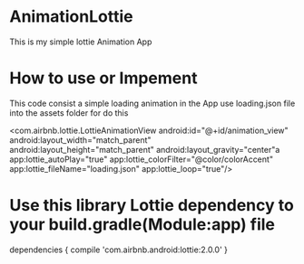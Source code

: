 # AnimationLottie
This is my simple lottie Animation App

# How to use or Impement
This code consist a simple loading animation in the App
use loading.json file into the assets folder for do this

<com.airbnb.lottie.LottieAnimationView
android:id="@+id/animation_view"
android:layout_width="match_parent"
android:layout_height="match_parent"
android:layout_gravity="center"a
app:lottie_autoPlay="true"
app:lottie_colorFilter="@color/colorAccent"
app:lottie_fileName="loading.json"
app:lottie_loop="true"/>
        
# Use this library Lottie dependency to your build.gradle(Module:app) file

dependencies {
        compile 'com.airbnb.android:lottie:2.0.0'
    }
